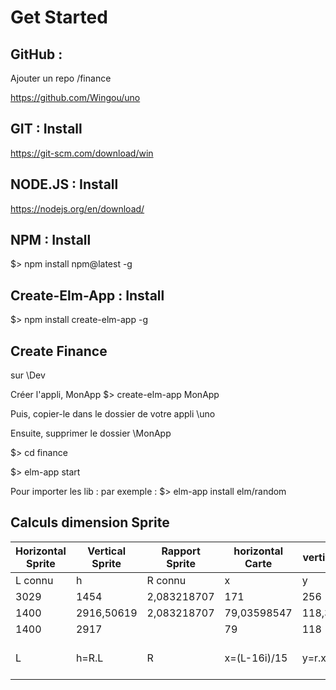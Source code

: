 # Get Started

## GitHub :
Ajouter un repo /finance

https://github.com/Wingou/uno

## GIT : Install
https://git-scm.com/download/win

## NODE.JS : Install
https://nodejs.org/en/download/

## NPM : Install
$> npm install npm@latest -g

## Create-Elm-App : Install
$> npm install create-elm-app -g

## Create Finance

sur \Dev

Créer l'appli, MonApp
$> create-elm-app MonApp

Puis, copier-le dans le dossier de votre appli \uno

Ensuite, supprimer le dossier \MonApp

$> cd finance

$> elm-app start

Pour importer les lib :
par exemple :
$> elm-app install elm/random 



## Calculs dimension Sprite

|Horizontal Sprite|	Vertical Sprite|	Rapport Sprite|	horizontal Carte|	vertical Carte|	rapport Carte|	Intersection|
|---|---|---|---|---|---|---|
|L connu	|h|	R connu|	x|	y|	r connu|	i|
|3029|	1454|	2,083218707|	171|	256|	1,497076023|	29|
|1400|	2916,50619|	2,083218707|	79,03598547|	118,3228788|	1,497076023|	13,40376362|
|1400|	2917|	|	79|	118|	|	13|
|L	|h=R.L| R|x=(L-16i)/15|	y=r.x|	r=y/x|	i=(L.(3-r.R))/(2.R.(9-8r)) |

